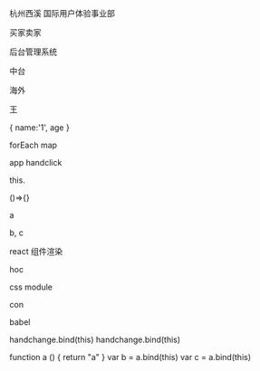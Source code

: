 杭州西溪 国际用户体验事业部

买家卖家

后台管理系统

中台

海外

王

{
  name:'1',
  age
}


forEach
map

app   handclick

this.

()=>{}

a

b, c

react 组件渲染

hoc

css module

con

babel


handchange.bind(this)
handchange.bind(this)

function a () { return "a" }
var b = a.bind(this)
var c = a.bind(this)



